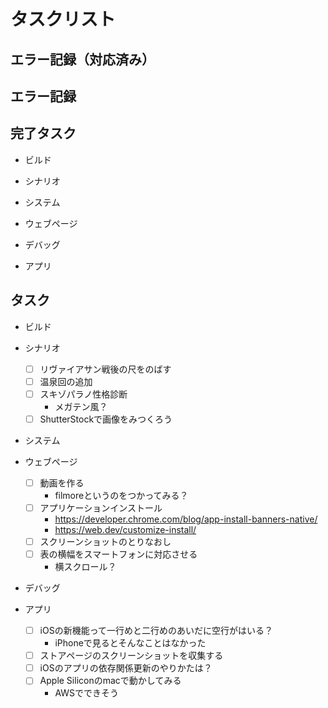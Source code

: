 # タスクリスト

## エラー記録（対応済み）

## エラー記録

## 完了タスク

- ビルド

- シナリオ

- システム

- ウェブページ

- デバッグ

- アプリ

## タスク

- ビルド

- シナリオ
  - [ ] リヴァイアサン戦後の尺をのばす
  - [ ] 温泉回の追加
  - [ ] スキゾパラノ性格診断
    - メガテン風？
  - [ ] ShutterStockで画像をみつくろう

- システム

- ウェブページ
  - [ ] 動画を作る
    - filmoreというのをつかってみる？
  - [ ] アプリケーションインストール
    - https://developer.chrome.com/blog/app-install-banners-native/
    - https://web.dev/customize-install/
  - [ ] スクリーンショットのとりなおし
  - [ ] 表の横幅をスマートフォンに対応させる
    - 横スクロール？

- デバッグ

- アプリ
  - [ ] iOSの新機能って一行めと二行めのあいだに空行がはいる？
    - iPhoneで見るとそんなことはなかった
  - [ ] ストアページのスクリーンショットを収集する
  - [ ] iOSのアプリの依存関係更新のやりかたは？
  - [ ] Apple Siliconのmacで動かしてみる
    - AWSでできそう


